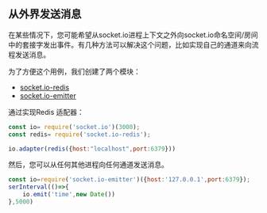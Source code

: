 ## 从外界发送消息

在某些情况下，您可能希望从socket.io进程上下文之外向socket.io命名空间/房间中的套接字发出事件。有几种方法可以解决这个问题，比如实现自己的通道来向流程发送消息。

为了方便这个用例，我们创建了两个模块：

- [socket.io-redis](https://github.com/socketio/socket.io-redis)
- [socket.io-emitter](https://github.com/socketio/socket.io-emitter)

通过实现Redis 适配器：

```js
const io= require('socket.io')(3000);
const redis= require('socket.io-redis');

io.adapter(redis({host:"localhost",port:6379}))
```

然后，您可以从任何其他进程向任何通道发送消息。

```js
const io=require('socket.io-emitter')({host:'127.0.0.1',port:6379});
serInterval(()=>{
    io.emit('time',new Date())
},5000)
```

